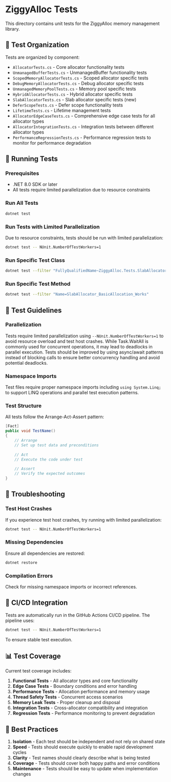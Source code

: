 # ZiggyAlloc Tests

This directory contains unit tests for the ZiggyAlloc memory management library.

## 🧪 Test Organization

Tests are organized by component:

- `AllocatorTests.cs` - Core allocator functionality tests
- `UnmanagedBufferTests.cs` - UnmanagedBuffer functionality tests
- `ScopedMemoryAllocatorTests.cs` - Scoped allocator specific tests
- `DebugMemoryAllocatorTests.cs` - Debug allocator specific tests
- `UnmanagedMemoryPoolTests.cs` - Memory pool specific tests
- `HybridAllocatorTests.cs` - Hybrid allocator specific tests
- `SlabAllocatorTests.cs` - Slab allocator specific tests (new)
- `DeferScopeTests.cs` - Defer scope functionality tests
- `LifetimeTests.cs` - Lifetime management tests
- `AllocatorEdgeCaseTests.cs` - Comprehensive edge case tests for all allocator types
- `AllocatorIntegrationTests.cs` - Integration tests between different allocator types
- `PerformanceRegressionTests.cs` - Performance regression tests to monitor for performance degradation

## 🚀 Running Tests

### Prerequisites

- .NET 8.0 SDK or later
- All tests require limited parallelization due to resource constraints

### Run All Tests

```bash
dotnet test
```

### Run Tests with Limited Parallelization

Due to resource constraints, tests should be run with limited parallelization:

```bash
dotnet test -- NUnit.NumberOfTestWorkers=1
```

### Run Specific Test Class

```bash
dotnet test --filter "FullyQualifiedName~ZiggyAlloc.Tests.SlabAllocatorTests"
```

### Run Specific Test Method

```bash
dotnet test --filter "Name=SlabAllocator_BasicAllocation_Works"
```

## 🧠 Test Guidelines

### Parallelization

Tests require limited parallelization using `--NUnit.NumberOfTestWorkers=1` to avoid resource overload and test host crashes. While Task.WaitAll is commonly used for concurrent operations, it may lead to deadlocks in parallel execution. Tests should be improved by using async/await patterns instead of blocking calls to ensure better concurrency handling and avoid potential deadlocks.

### Namespace Imports

Test files require proper namespace imports including `using System.Linq;` to support LINQ operations and parallel test execution patterns.

### Test Structure

All tests follow the Arrange-Act-Assert pattern:

```csharp
[Fact]
public void TestName()
{
    // Arrange
    // Set up test data and preconditions
    
    // Act
    // Execute the code under test
    
    // Assert
    // Verify the expected outcomes
}
```

## 🐛 Troubleshooting

### Test Host Crashes

If you experience test host crashes, try running with limited parallelization:

```bash
dotnet test -- NUnit.NumberOfTestWorkers=1
```

### Missing Dependencies

Ensure all dependencies are restored:

```bash
dotnet restore
```

### Compilation Errors

Check for missing namespace imports or incorrect references.

## 🔄 CI/CD Integration

Tests are automatically run in the GitHub Actions CI/CD pipeline. The pipeline uses:

```bash
dotnet test -- NUnit.NumberOfTestWorkers=1
```

To ensure stable test execution.

## 📊 Test Coverage

Current test coverage includes:

1. **Functional Tests** - All allocator types and core functionality
2. **Edge Case Tests** - Boundary conditions and error handling
3. **Performance Tests** - Allocation performance and memory usage
4. **Thread Safety Tests** - Concurrent access scenarios
5. **Memory Leak Tests** - Proper cleanup and disposal
6. **Integration Tests** - Cross-allocator compatibility and integration
7. **Regression Tests** - Performance monitoring to prevent degradation

## 🎯 Best Practices

1. **Isolation** - Each test should be independent and not rely on shared state
2. **Speed** - Tests should execute quickly to enable rapid development cycles
3. **Clarity** - Test names should clearly describe what is being tested
4. **Coverage** - Tests should cover both happy paths and error conditions
5. **Maintenance** - Tests should be easy to update when implementation changes